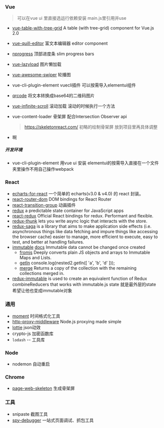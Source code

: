 ### Vue

> 可以在vue ui 里直接选运行依赖安装 main.js里引用并use

- [vue-table-with-tree-grid](https://github.com/MisterTaki/vue-table-with-tree-grid)  A table (with tree-grid) component for Vue.js 2.0

- [vue-quill-editor](https://github.com/surmon-china/vue-quill-editor)  富文本编辑器 editor component

- [nprogress](https://github.com/rstacruz/nprogress) 顶部进度条 slim progress bars

- [vue-lazyload](https://www.npmjs.com/package/vue-lazyload) 图片懒加载

- [vue-awesome-swiper](https://github.surmon.me/vue-awesome-swiper) 轮播图

- vue-cli-plugin-element    vuecli插件 可以按需导入elementui组件

- [qrcode](https://www.npmjs.com/package/qrcode) 将文本转换成base64的二维码图片

- [vue-infinite-scroll](https://www.npmjs.com/package/vue-infinite-scroll) 滚动加载  滚动的时候执行一个方法

- vue-content-loader 骨架屏 配合Intersection Observer api

  > https://skeletonreact.com/ 初略的绘制骨架屏 放到项目里再具体调整

- 啊

##### 开发环境

- vue-cli-plugin-element  用vue ui 安装     elementui的按需导入直接在一个文件夹里操作不用自己操作webpack

### React

- [echarts-for-react](https://github.com/hustcc/echarts-for-react)  一个简单的 echarts(v3.0 & v4.0) 的 react 封装。
- [react-router-dom](https://reactrouter.com/web/guides/quick-start)   DOM bindings for React Router
- [react-transition-group](https://github.com/reactjs/react-transition-group) 动画插件
- [redux](https://github.com/reduxjs/redux) a predictable state container for JavaScript apps
- [react-redux](https://github.com/reduxjs/react-redux) Official React bindings for redux. Performant and flexible.
- [redux-thunk](https://github.com/reduxjs/redux-thunk) lets you write async logic that interacts with the store.
- [redux-saga](https://github.com/redux-saga/redux-saga) is a library that aims to make application side effects (i.e. asynchronous things like data fetching and impure things like accessing the browser cache) easier to manage, more efficient to execute, easy to test, and better at handling failures.
- [immutable](https://github.com/immutable-js/immutable-js)  [docs](https://immutable-js.github.io/immutable-js/docs/#/) Immutable data cannot be changed once created  
  - [fromjs](https://immutable-js.github.io/immutable-js/docs/#/fromJS)  Deeply converts plain JS objects and arrays to Immutable Maps and Lists.
  - [getIn](https://immutable-js.github.io/immutable-js/docs/#/getIn)    console.log(nested2.getIn([ 'a', 'b', 'd' ])); 
  - [merge](https://immutable-js.github.io/immutable-js/docs/#/merge) Returns a copy of the collection with the remaining collections merged in.
- [redux-immutable](https://github.com/gajus/redux-immutable)  is used to create an equivalent function of Redux combineReducers that works with immutable.js state 就是最外层的state希望让他也变成immutable对象

### 通用

- [moment](https://momentjs.com/)  时间格式化工具
- [http-proxy-middleware](https://github.com/chimurai/http-proxy-middleware)  Node.js proxying made simple
- [lottie](https://airbnb.io/lottie/#/) json动效
- crypto-js  加密函数库
- `lodash` -- 工具库

### Node

- nodemon 自动重启

### Chrome

- [page-web-skeleton](https://juejin.cn/post/6937939181356187662#comment) 生成骨架屏

### 工具

- snipaste 截图工具
- [spy-debugger](https://github.com/wuchangming/spy-debugger) 一站式页面调试、抓包工具